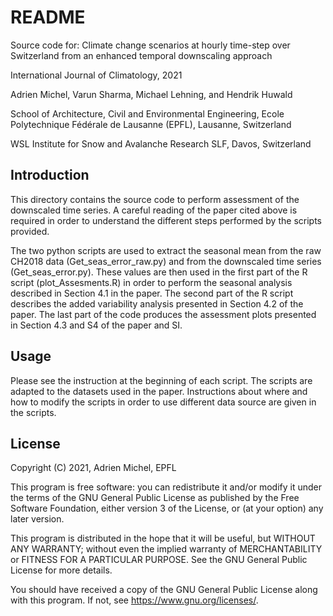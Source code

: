 # README

Source code for:
Climate change scenarios at hourly time-step over Switzerland
from an enhanced temporal downscaling approach

International Journal of Climatology, 2021

Adrien Michel, Varun Sharma, Michael Lehning, and Hendrik Huwald

School of Architecture, Civil and Environmental Engineering, Ecole Polytechnique
Fédérale de Lausanne (EPFL), Lausanne, Switzerland

WSL Institute for Snow and Avalanche Research SLF, Davos, Switzerland

## Introduction
This directory contains the source code to perform assessment of the downscaled
time series. A careful reading of the paper cited above is required in order to understand the
different steps performed by the scripts provided.

The two python scripts are used to extract the seasonal mean from the raw CH2018
data (Get_seas_error_raw.py) and from the downscaled time series (Get_seas_error.py).
These values are then used in the first part of the R script (plot_Assesments.R)
in order to perform the seasonal analysis described in Section 4.1 in the paper.
The second part of the R script describes the added variability analysis
presented in Section 4.2 of the paper. The last part of the code produces the
assessment plots presented in Section 4.3 and S4 of the paper and SI.

## Usage
Please see the instruction at the beginning of each script. The scripts are
adapted to the datasets used in the paper. Instructions about where and how to
modify the scripts in order to use different data source are given in the scripts.

## License
Copyright (C) 2021, Adrien Michel, EPFL

This program is free software: you can redistribute it and/or modify
it under the terms of the GNU General Public License as published by
the Free Software Foundation, either version 3 of the License, or
(at your option) any later version.

This program is distributed in the hope that it will be useful,
but WITHOUT ANY WARRANTY; without even the implied warranty of
MERCHANTABILITY or FITNESS FOR A PARTICULAR PURPOSE. See the
GNU General Public License for more details.

You should have received a copy of the GNU General Public License
along with this program. If not, see <https://www.gnu.org/licenses/>.
